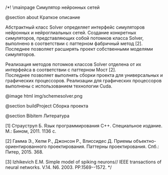 /*!
  \mainpage Симулятор нейронных сетей
  

  @section about Краткое описание

  Абстрактный класс Solver определяет интерфейс симуляторов нейронных и нейроглиальных сетей. 
  Создание конкретных симуляторов, представляющих собой потомков класса Solver, выполнено
  в соответствии с паттерном фабричный метод [2]. Последнее позволяет расширять проект
  собственными моделями симуляторов.

  Реализация методов потомков классов Solver отделена от их интерфейса  в соответствии с паттерном Мост [2].  
  Последнее позволяет выполнять сборки проекта для универсальных и графических процессоров.
  Реализации для графических процессоров выполнены с использованием технологии Cuda.


  @image html img/schemesolver.png


  @section buildProject Сборка проекта


  @section Bibitem Литература

[1] Страуструп Б. Язык программирования C++. Специальное  издание.  М.: Бином, 2011. 1136 c.

[2] Гамма Э., Хелм Р., Джонсон Р., Влиссидес Д. Приемы объектно-ориентированного проектирования. 
Паттерны проектирования. Спб.: Питер, 2015. 368.

[3] Izhikevich E.M. Simple model of spiking neurons// IEEE transactions of neural networks. 
V.14. N6. 2003. PP.1569--1572.
*/

